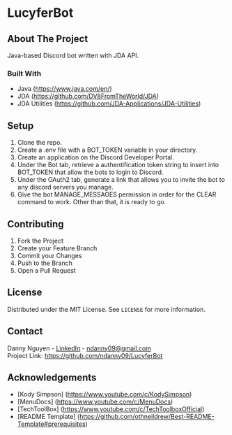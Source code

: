 # LucyferBot
## About The Project
Java-based Discord bot written with JDA API.
### Built With
* Java (https://www.java.com/en/)
* JDA (https://github.com/DV8FromTheWorld/JDA)
* JDA Utilities (https://github.com/JDA-Applications/JDA-Utilities)
## Setup
<ol>
  <li> Clone the repo. </li>
  <li> Create a .env file with a BOT_TOKEN variable in your directory. </li>
  <li> Create an application on the Discord Developer Portal. </li>
  <li> Under the Bot tab, retrieve a authentification token string to insert into BOT_TOKEN that allow the bots to login to Discord. </li>
  <li> Under the OAuth2 tab, generate a link that allows you to invite the bot to any discord servers you manage. </li>
  <li> Give the bot MANAGE_MESSAGES permission in order for the CLEAR command to work. Other than that, it is ready to go. </li>
</ol>

## Contributing
<ol>
  <li> Fork the Project </li>
  <li> Create your Feature Branch  </li>
  <li> Commit your Changes  </li>
  <li> Push to the Branch  </li>
  <li> Open a Pull Request </li>
</ol>

## License
Distributed under the MIT License. See `LICENSE` for more information.
## Contact
Danny Nguyen - [LinkedIn](https://www.linkedin.com/in/ndanny09/) - ndanny09@gmail.com <br>
Project Link: https://github.com/ndanny09/LucyferBot
## Acknowledgements
* [Kody Simpson] (https://www.youtube.com/c/KodySimpson)
* [MenuDocs] (https://www.youtube.com/c/MenuDocs)
* [TechToolBox] (https://www.youtube.com/c/TechToolboxOfficial)
* [README Template] (https://github.com/othneildrew/Best-README-Template#prerequisites)
